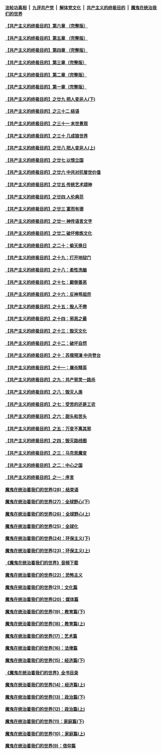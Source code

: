

####  [法轮功真相](../../../../basic/blob/master/README.md?t=06271702) &nbsp;|&nbsp; [九评共产党](../../../../9ping.md/blob/master/README.md?t=06271702) &nbsp;|&nbsp; [解体党文化](../../../../jtdwh.md/blob/master/README.md?t=06271702)  &nbsp;|&nbsp; [共产主义的终极目的](../../../../gczydzjmd.md/blob/master/README.md?t=06271702) &nbsp;|&nbsp; [魔鬼在统治我们的世界](../../../../mgztzwmdsj.md/blob/master/README.md?t=06271702) 

#### [【共产主义的终极目的】第六章 （完整版）](../pages/nsc422/n11428913.md?t=06271702) 

#### [【共产主义的终极目的】第五章 （完整版）](../pages/nsc422/n11428912.md?t=06271702) 

#### [【共产主义的终极目的】第四章 （完整版）](../pages/nsc422/n11428907.md?t=06271702) 

#### [【共产主义的终极目的】第三章（完整版）](../pages/nsc422/n11428848.md?t=06271702) 

#### [【共产主义的终极目的】第二章（完整版）](../pages/nsc422/n11428831.md?t=06271702) 

#### [【共产主义的终极目的】第一章（完整版）](../pages/nsc422/n11417651.md?t=06271702) 

#### [【共产主义的终极目的】之廿九 把人变非人(下)](../pages/nsc422/n11344140.md?t=06271702) 

#### [【共产主义的终极目的】之三十二 结语](../pages/nsc422/n11360535.md?t=06271702) 

#### [【共产主义的终极目的】之三十一 末世景观](../pages/nsc422/n11351129.md?t=06271702) 

#### [【共产主义的终极目的】之三十 几成狼世界](../pages/nsc422/n11348280.md?t=06271702) 

#### [【共产主义的终极目的】之廿八 把人变非人(上)](../pages/nsc422/n11340492.md?t=06271702) 

#### [【共产主义的终极目的】之廿七 以恨立国](../pages/nsc422/n11336944.md?t=06271702) 

#### [【共产主义的终极目的】之廿六 中共对抗普世价值](../pages/nsc422/n11324785.md?t=06271702) 

#### [【共产主义的终极目的】之廿五 传统艺术颂神](../pages/nsc422/n11296396.md?t=06271702) 

#### [【共产主义的终极目的】之廿四 人伦典范](../pages/nsc422/n11296397.md?t=06271702) 

#### [【共产主义的终极目的】之廿三 富而有德](../pages/nsc422/n11283598.md?t=06271702) 

#### [【共产主义的终极目的】之廿一 神传语言文字](../pages/nsc422/n11263265.md?t=06271702) 

#### [【共产主义的终极目的】之廿二 破坏修炼文化](../pages/nsc422/n11245728.md?t=06271702) 

#### [【共产主义的终极目的】之二十：偷天换日](../pages/nsc422/n11238846.md?t=06271702) 

#### [【共产主义的终极目的】之十九：打开地狱门](../pages/nsc422/n11206376.md?t=06271702) 

#### [【共产主义的终极目的】之十八：柔性洗脑](../pages/nsc422/n11199994.md?t=06271702) 

#### [【共产主义的终极目的】之十七：颠倒善恶](../pages/nsc422/n11179782.md?t=06271702) 

#### [【共产主义的终极目的】之十六：反神骂祖宗](../pages/nsc422/n11166798.md?t=06271702) 

#### [【共产主义的终极目的】之十五：毁人不倦](../pages/nsc422/n11166792.md?t=06271702) 

#### [【共产主义的终极目的】之十四：邪恶之最](../pages/nsc422/n11150249.md?t=06271702) 

#### [【共产主义的终极目的】之十三：毁灭文化](../pages/nsc422/n11135227.md?t=06271702) 

#### [【共产主义的终极目的】之十二：破坏自然](../pages/nsc422/n11135214.md?t=06271702) 

#### [【共产主义的终极目的】之十：苏俄预演 中共登台](../pages/nsc422/n11118424.md?t=06271702) 

#### [【共产主义的终极目的】之十一：屠杀精英](../pages/nsc422/n11118442.md?t=06271702) 

#### [【共产主义的终极目的】之九：共产邪灵一路杀](../pages/nsc422/n11114139.md?t=06271702) 

#### [【共产主义的终极目的】之八：毁灭人类](../pages/nsc422/n11108503.md?t=06271702) 

#### [【共产主义的终极目的】之七：受苦的还是工农](../pages/nsc422/n11101809.md?t=06271702) 

#### [【共产主义的终极目的】之六：甜头和苦头](../pages/nsc422/n11096971.md?t=06271702) 

#### [【共产主义的终极目的】之五：万变不离其邪](../pages/nsc422/n11091285.md?t=06271702) 

#### [【共产主义的终极目的】之四：毁灭路线图](../pages/nsc422/n11086284.md?t=06271702) 

#### [【共产主义的终极目的】之三：马克思魔变](../pages/nsc422/n11061941.md?t=06271702) 

#### [【共产主义的终极目的】之二：中心之国](../pages/nsc422/n11047728.md?t=06271702) 

#### [【共产主义的终极目的】之一：序言](../pages/nsc422/n11086077.md?t=06271702) 

#### [魔鬼在统治着我们的世界(28)：结束语](../pages/nsc422/n10936246.md?t=06271702) 

#### [魔鬼在统治着我们的世界(27)：全球野心(下)](../pages/nsc422/n10928319.md?t=06271702) 

#### [魔鬼在统治着我们的世界(26)：全球野心(上)](../pages/nsc422/n10900318.md?t=06271702) 

#### [魔鬼在统治着我们的世界(25)：全球化](../pages/nsc422/n10788205.md?t=06271702) 

#### [魔鬼在统治着我们的世界(24)：环保主义(下)](../pages/nsc422/n10695307.md?t=06271702) 

#### [魔鬼在统治着我们的世界(23)：环保主义(上)](../pages/nsc422/n10688613.md?t=06271702) 

#### [《魔鬼在统治着我们的世界》音频下载](../pages/nsc422/n10635553.md?t=06271702) 

#### [魔鬼在统治着我们的世界(22)：恐怖主义](../pages/nsc422/n10614727.md?t=06271702) 

#### [魔鬼在统治着我们的世界(21)：文化篇](../pages/nsc422/n10597706.md?t=06271702) 

#### [魔鬼在统治着我们的世界(20)：媒体篇](../pages/nsc422/n10586579.md?t=06271702) 

#### [魔鬼在统治着我们的世界(19)：教育篇(下)](../pages/nsc422/n10564808.md?t=06271702) 

#### [魔鬼在统治着我们的世界(18)：教育篇(上)](../pages/nsc422/n10526970.md?t=06271702) 

#### [魔鬼在统治着我们的世界(17)：艺术篇](../pages/nsc422/n10499093.md?t=06271702) 

#### [魔鬼在统治着我们的世界(16)：法律篇](../pages/nsc422/n10485969.md?t=06271702) 

#### [魔鬼在统治着我们的世界(15)：经济篇(下)](../pages/nsc422/n10469975.md?t=06271702) 

#### [《魔鬼在统治着我们的世界》全书目录](../pages/nsc422/n10464261.md?t=06271702) 

#### [魔鬼在统治着我们的世界(14)：经济篇(上)](../pages/nsc422/n10457370.md?t=06271702) 

#### [魔鬼在统治着我们的世界(13)：政治篇(下)](../pages/nsc422/n10448270.md?t=06271702) 

#### [魔鬼在统治着我们的世界(12)：政治篇(上)](../pages/nsc422/n10444576.md?t=06271702) 

#### [魔鬼在统治着我们的世界(11)：家庭篇(下)](../pages/nsc422/n10440961.md?t=06271702) 

#### [魔鬼在统治着我们的世界(10)：家庭篇(上)](../pages/nsc422/n10435448.md?t=06271702) 

#### [魔鬼在统治着我们的世界(9)：信仰篇](../pages/nsc422/n10432159.md?t=06271702) 

